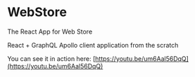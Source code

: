 # WebStore

The React App for Web Store

React + GraphQL Apollo client application from the scratch

You can see it in action here: [https://youtu.be/um6Aal56DqQ](https://youtu.be/um6Aal56DqQ)
